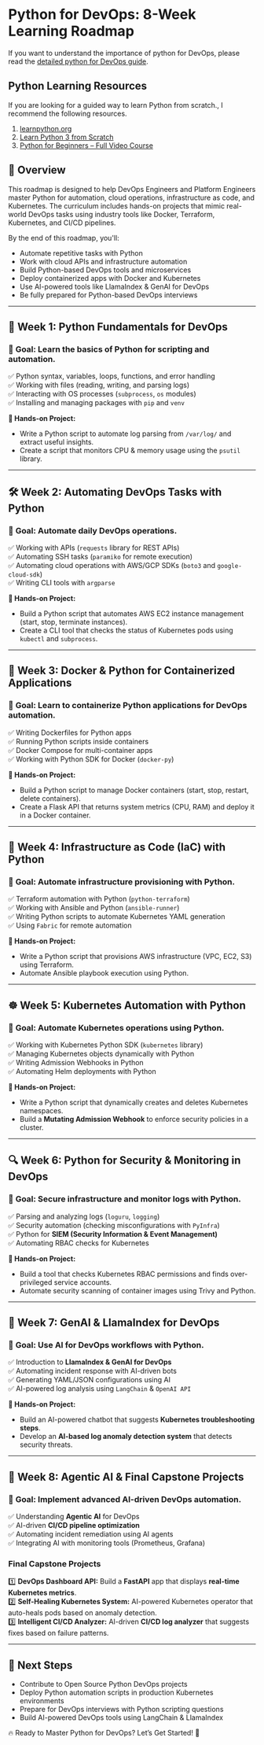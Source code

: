 
# Python for DevOps: 8-Week Learning Roadmap

If you want to understand the importance of python for DevOps, please read the [detailed python for DevOps guide](https://devopscube.com/python-for-devops/).

## Python Learning Resources

If you are looking for a guided way to learn Python from scratch., I recommend the following resources.

1. [learnpython.org](https://www.learnpython.org/)
2. [Learn Python 3 from Scratch](https://www.educative.io/courses/learn-python-3-from-scratch?aff=KNLz)
3. [Python for Beginners – Full Video Course](https://www.youtube.com/watch?v=eWRfhZUzrAc)


## 📌 Overview

This roadmap is designed to help DevOps Engineers and Platform Engineers master Python for automation, cloud operations, infrastructure as code, and Kubernetes. The curriculum includes hands-on projects that mimic real-world DevOps tasks using industry tools like Docker, Terraform, Kubernetes, and CI/CD pipelines.

By the end of this roadmap, you'll:
- Automate repetitive tasks with Python
- Work with cloud APIs and infrastructure automation
- Build Python-based DevOps tools and microservices
- Deploy containerized apps with Docker and Kubernetes
- Use AI-powered tools like LlamaIndex & GenAI for DevOps
- Be fully prepared for Python-based DevOps interviews

---

## 🚀 **Week 1: Python Fundamentals for DevOps**

### 🎯 **Goal:** Learn the basics of Python for scripting and automation.

✅ Python syntax, variables, loops, functions, and error handling  
✅ Working with files (reading, writing, and parsing logs)  
✅ Interacting with OS processes (`subprocess`, `os` modules)  
✅ Installing and managing packages with `pip` and `venv`  

**🔨 Hands-on Project:**
- Write a Python script to automate log parsing from `/var/log/` and extract useful insights.
- Create a script that monitors CPU & memory usage using the `psutil` library.

---

## 🛠 **Week 2: Automating DevOps Tasks with Python**

### 🎯 **Goal:** Automate daily DevOps operations.

✅ Working with APIs (`requests` library for REST APIs)  
✅ Automating SSH tasks (`paramiko` for remote execution)  
✅ Automating cloud operations with AWS/GCP SDKs (`boto3` and `google-cloud-sdk`)  
✅ Writing CLI tools with `argparse`  

**🔨 Hands-on Project:**
- Build a Python script that automates AWS EC2 instance management (start, stop, terminate instances).
- Create a CLI tool that checks the status of Kubernetes pods using `kubectl` and `subprocess`.

---

## 🐳 **Week 3: Docker & Python for Containerized Applications**

### 🎯 **Goal:** Learn to containerize Python applications for DevOps automation.

✅ Writing Dockerfiles for Python apps  
✅ Running Python scripts inside containers  
✅ Docker Compose for multi-container apps  
✅ Working with Python SDK for Docker (`docker-py`)  

**🔨 Hands-on Project:**
- Build a Python script to manage Docker containers (start, stop, restart, delete containers).
- Create a Flask API that returns system metrics (CPU, RAM) and deploy it in a Docker container.

---

## 🔧 **Week 4: Infrastructure as Code (IaC) with Python**

### 🎯 **Goal:** Automate infrastructure provisioning with Python.

✅ Terraform automation with Python (`python-terraform`)  
✅ Working with Ansible and Python (`ansible-runner`)  
✅ Writing Python scripts to automate Kubernetes YAML generation  
✅ Using `Fabric` for remote automation  

**🔨 Hands-on Project:**
- Write a Python script that provisions AWS infrastructure (VPC, EC2, S3) using Terraform.
- Automate Ansible playbook execution using Python.

---

## ☸️ **Week 5: Kubernetes Automation with Python**

### 🎯 **Goal:** Automate Kubernetes operations using Python.

✅ Working with Kubernetes Python SDK (`kubernetes` library)  
✅ Managing Kubernetes objects dynamically with Python  
✅ Writing Admission Webhooks in Python  
✅ Automating Helm deployments with Python  

**🔨 Hands-on Project:**
- Write a Python script that dynamically creates and deletes Kubernetes namespaces.
- Build a **Mutating Admission Webhook** to enforce security policies in a cluster.

---

## 🔍 **Week 6: Python for Security & Monitoring in DevOps**

### 🎯 **Goal:** Secure infrastructure and monitor logs with Python.

✅ Parsing and analyzing logs (`loguru`, `logging`)  
✅ Security automation (checking misconfigurations with `PyInfra`)  
✅ Python for **SIEM (Security Information & Event Management)**  
✅ Automating RBAC checks for Kubernetes  

**🔨 Hands-on Project:**
- Build a tool that checks Kubernetes RBAC permissions and finds over-privileged service accounts.
- Automate security scanning of container images using Trivy and Python.

---

## 🤖 **Week 7: GenAI & LlamaIndex for DevOps**

### 🎯 **Goal:** Use **AI for DevOps** workflows with Python.

✅ Introduction to **LlamaIndex & GenAI for DevOps**  
✅ Automating incident response with AI-driven bots  
✅ Generating YAML/JSON configurations using AI  
✅ AI-powered log analysis using `LangChain` & `OpenAI API`  

**🔨 Hands-on Project:**
- Build an AI-powered chatbot that suggests **Kubernetes troubleshooting steps**.
- Develop an **AI-based log anomaly detection system** that detects security threats.

---

## 🤖 **Week 8: Agentic AI & Final Capstone Projects**

### 🎯 **Goal:** Implement **advanced AI-driven DevOps automation**.

✅ Understanding **Agentic AI** for DevOps  
✅ AI-driven **CI/CD pipeline optimization**  
✅ Automating incident remediation using AI agents  
✅ Integrating AI with monitoring tools (Prometheus, Grafana)  

### **Final Capstone Projects**
1️⃣ **DevOps Dashboard API:** Build a **FastAPI** app that displays **real-time Kubernetes metrics**.  
2️⃣ **Self-Healing Kubernetes System:** AI-powered Kubernetes operator that auto-heals pods based on anomaly detection.  
3️⃣ **Intelligent CI/CD Analyzer:** AI-driven **CI/CD log analyzer** that suggests fixes based on failure patterns.

---

## 📢 **Next Steps**

- Contribute to Open Source Python DevOps projects
- Deploy Python automation scripts in production Kubernetes environments
- Prepare for DevOps interviews with Python scripting questions
- Build AI-powered DevOps tools using LangChain & LlamaIndex

🔥 Ready to Master Python for DevOps? Let’s Get Started! 🚀

